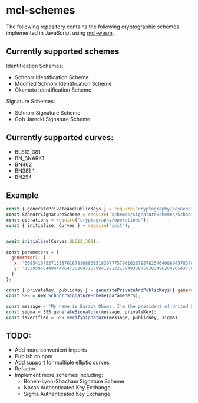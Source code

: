 # mcl-schemes

The following repository contains the following cryptographic schemes implemented in JavaScript using [mcl-wasm](https://github.com/herumi/mcl-wasm).

## Currently supported schemes

Identification Schemes:
* Schnorr Identification Scheme
* Modified Schnorr Identification Scheme
* Okamoto Identification Scheme

Signature Schemes:
* Schnorr Signature Scheme
* Goh Jarecki Signature Scheme

## Currently supported curves:
* BLS12_381
* BN_SNARK1
* BN462
* BN381_1
* BN254


## Example

```javascript
const { generatePrivateAndPublicKeys } = require("cryptography/keyGeneration.js");
const SchnorrSignatureScheme = require("schemes/signatureSchemes/SchnorrSignatureScheme");
const operations = require("cryptography/operations");
const { initialize, Curves } = require("init");


await initialize(Curves.BLS12_381);

const parameters = {
  generator1: {
   x: '3685416753713387016781088315183077757961620795782546409894578378688607592378376318836054947676345821548104185464507',
   y: '1339506544944476473020471379941921221584933875938349620426543736416511423956333506472724655353366534992391756441569'
  }
};

const { privateKey, publicKey } = generatePrivateAndPublicKeys({ generator: parameters.generator1 });
const SSS = new SchnorrSignatureScheme(parameters);

const message = "My name is Barack Obama, I'm the president of United States of America";
const sigma = SSS.generateSignature(message, privateKey);
const isVerified = SSS.verifySignature(message, publicKey, sigma);
```

## TODO:
* Add more convenient imports
* Publish on npm
* Add support for multiple elliptic curves
* Refactor
* Implement more schemes including:
  * Boneh-Lynn-Shacham Signature Scheme
  * Naxos Authenticated Key Exchange
  * Sigma Authenticated Key Exchange
